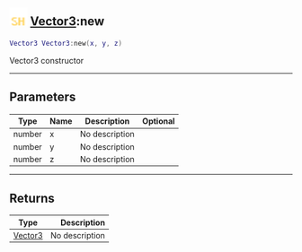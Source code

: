 ## <img src="../../.gitbook/assets/shared.png" width="32" height="32" /> [Vector3](../vector3/README.md):new

```lua
Vector3 Vector3:new(x, y, z)
```

Vector3 constructor

------
## Parameters

| Type   | Name | Description | Optional |
| ------ | ---- | ----------- | -------: |
| number | x | No description |  |
| number | y | No description |  |
| number | z | No description |  |


------
## Returns

| Type   | Description |
| ------ | ----------: |
| [Vector3](../vector3/README.md) | No description |

